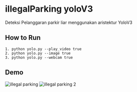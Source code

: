 # illegalParking yoloV3
Deteksi Pelanggaran parkir liar menggunakan aristektur YoloV3 

## How to Run
```
1. python yolo.py --play_video true
2. python yolo.py --image true
3. python yolo.py --webcam true 
```
## Demo
![illegal parking](https://user-images.githubusercontent.com/48756138/172045526-b8749285-926a-4cde-a6bd-21379ab99581.PNG)
![illegal parking 2](https://user-images.githubusercontent.com/48756138/172045523-9317d2c5-26ec-40a9-877c-4f8eb18dc932.PNG)
